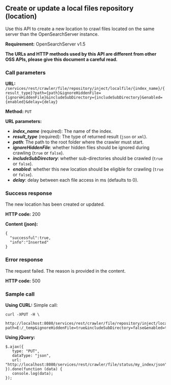 ## Create or update a local files repository (location)

Use this API to create a new location to crawl files located on the same server than the OpenSearchServer instance.

**Requirement:** OpenSearchServer v1.5

**The URLs and HTTP methods used by this API are different from other OSS APIs, please give this document a careful read.**

### Call parameters

**URL:** `/services/rest/crawler/file/repository/inject/localfile/{index_name}/{result_type}?path={path}&ignoreHiddenFile={ignoreHiddenFile}&includeSubDirectory={includeSubDirectory}&enabled={enabled}&delay={delay}`

**Method:** ```PUT```

**URL parameters:**

- _**index_name**_ (required): The name of the index.
- _**result_type**_ (required): The type of returned result (`json` or `xml`).
- _**path**_: The path to the root folder where the crawler must start. 
- _**ignoreHiddenFile**_: whether hidden files should be ignored during crawling (`true` or `false`).
- _**includeSubDirectory**_: whether sub-directories should be crawled (`true` or `false`).
- _**enabled**_: whether this new location should be eligible for crawling (`true` or `false`).
- _**delay**_: delay between each file access in ms (defaults to 0).

### Success response
The new location has been created or updated.

**HTTP code:**
200

**Content (json):**

    {
      "successful":true,
      "info":"Inserted"
    }

### Error response

The request failed. The reason is provided in the content.

**HTTP code:**
500

### Sample call

**Using CURL:**
Simple call:

    curl -XPUT -H \
         http://localhost:8080/services/rest/crawler/file/repository/inject/localfile/my_index/json?path=E:/_temp&ignoreHiddenFile=true&includeSubDirectory=false&enabled=true&delay=2
    

**Using jQuery:**

    $.ajax({ 
       type: "PUT",
       dataType: "json",
       url: "http://localhost:8080/services/rest/crawler/file/status/my_index/json"
    }).done(function (data) {
       console.log(data);
    });
    

